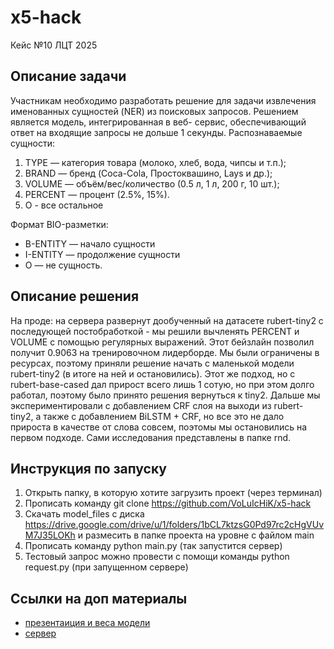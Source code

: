 # x5-hack
Кейс №10 ЛЦТ 2025


## Описание задачи
Участникам необходимо разработать решение для задачи извлечения именованных сущностей (NER) из поисковых запросов. Решением является модель, интегрированная в веб- сервис, обеспечивающий ответ на входящие запросы не дольше 1 секунды.
Распознаваемые сущности:
1. TYPE — категория товара (молоко, хлеб, вода, чипсы и т.п.);
2. BRAND — бренд (Coca-Cola, Простоквашино, Lays и др.);
3. VOLUME — объём/вес/количество (0.5 л, 1 л, 200 г, 10 шт.);
4. PERCENT — процент (2.5%, 15%).
5. O - все остальное

Формат BIO-разметки:
- B-ENTITY — начало сущности
- I-ENTITY — продолжение сущности
- O — не сущность.

## Описание решения
На проде: на сервера развернут дообученный на датасете rubert-tiny2 с последующей постобработкой - мы решили вычленять PERCENT и VOLUME с помощью регулярных выражений. Этот бейзлайн позволил получит 0.9063 на тренировочном лидерборде. 
Мы были ограничены в ресурсах, поэтому приняли решение начать с маленькой модели rubert-tiny2 (в итоге на ней и остановились). Этот же подход, но с rubert-base-cased дал прирост всего лишь 1 сотую, но при этом долго работал, поэтому было принято решения вернуться к tiny2.
Дальше мы экспериментировали с добавлением CRF слоя на выходи из rubert-tiny2, а также с добавлением BiLSTM + CRF, но все это не дало прироста в качестве от слова совсем, поэтомы мы остановились на первом подходе. Сами исследования представлены в папке rnd.

## Инструкция по запуску
1. Открыть папку, в которую хотите загрузить проект (через терминал)
2. Прописать команду git clone https://github.com/VoLuIcHiK/x5-hack
3. Скачать model_files с диска https://drive.google.com/drive/u/1/folders/1bCL7ktzsG0Pd97rc2cHgVUvM7J35LOKh и размесить в папке проекта на уровне с файлом main
4. Прописать команду python main.py (так запустится сервер)
5. Тестовый запрос можно провести с помощи команды python request.py (при запущенном сервере)


## Ссылки на доп материалы
- [презентаиция и веса модели](https://drive.google.com/drive/u/1/folders/1bCL7ktzsG0Pd97rc2cHgVUvM7J35LOKh)
- [сервер](http://185.31.165.109:8000)
